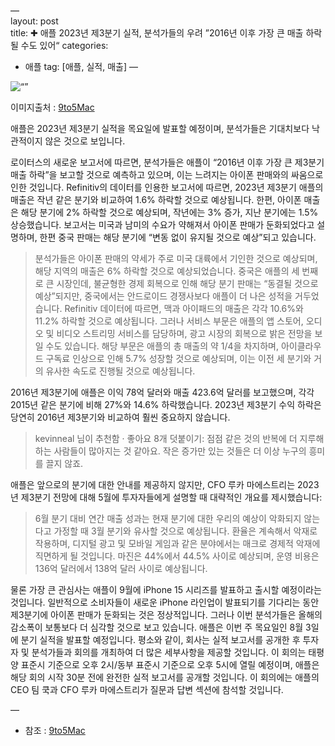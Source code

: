 —  
layout: post  
title: ✚ 애플 2023년 제3분기 실적, 분석가들의 우려 ”2016년 이후 가장 큰 매출 하락 될 수도 있어“
categories:
- 애플
tag: [애플, 실적, 매출]
—  
<div class=“markdown-image”>
<img src=“/assets/article_images/2023-08-03-apple-earning/1.jpg” alt=“” align=“middle”/><p style=“text-align:right;  color:#878787”> 이미지출처 : <a href=“https://9to5mac.com/2023/08/01/aapl-q3-earnings-drop/“> 9to5Mac </a></p> </div>

<p class=“drop-korean”>
애플은 2023년 제3분기 실적을 목요일에 발표할 예정이며, 분석가들은 기대치보다 낙관적이지 않은 것으로 보입니다.
</p>

로이터스의 새로운 보고서에 따르면, 분석가들은 애플이 “2016년 이후 가장 큰 제3분기 매출 하락”을 보고할 것으로 예측하고 있으며, 이는 느려지는 아이폰 판매와의 싸움으로 인한 것입니다.
Refinitiv의 데이터를 인용한 보고서에 따르면, 2023년 제3분기 애플의 매출은 작년 같은 분기와 비교하여 1.6% 하락할 것으로 예상됩니다. 한편, 아이폰 매출은 해당 분기에 2% 하락할 것으로 예상되며, 작년에는 3% 증가, 지난 분기에는 1.5% 상승했습니다.
보고서는 미국과 남미의 수요가 약해져서 아이폰 판매가 둔화되었다고 설명하며, 한편 중국 판매는 해당 분기에 “변동 없이 유지될 것으로 예상”되고 있습니다.

>분석가들은 아이폰 판매의 약세가 주로 미국 대륙에서 기인한 것으로 예상되며, 해당 지역의 매출은 6% 하락할 것으로 예상되었습니다. 중국은 애플의 세 번째로 큰 시장인데, 불균형한 경제 회복으로 인해 해당 분기 판매는 “동결될 것으로 예상”되지만, 중국에서는 안드로이드 경쟁사보다 애플이 더 나은 성적을 거두었습니다. Refinitiv 데이터에 따르면, 맥과 아이패드의 매출은 각각 10.6%와 11.2% 하락할 것으로 예상됩니다. 그러나 서비스 부문은 애플의 앱 스토어, 오디오 및 비디오 스트리밍 서비스를 담당하며, 광고 시장의 회복으로 밝은 전망을 보일 수도 있습니다. 해당 부문은 애플의 총 매출의 약 1/4을 차지하며, 아이클라우드 구독료 인상으로 인해 5.7% 성장할 것으로 예상되며, 이는 이전 세 분기와 거의 유사한 속도로 진행될 것으로 예상됩니다.

2016년 제3분기에 애플은 이익 78억 달러와 매출 423.6억 달러를 보고했으며, 각각 2015년 같은 분기에 비해 27%와 14.6% 하락했습니다. 2023년 제3분기 수익 하락은 당연히 2016년 제3분기와 비교하여 훨씬 중요하지 않습니다.

>kevinneal 님이 추천함 · 좋아요 8개
>덧붙이기: 점점 같은 것의 반복에 더 지루해하는 사람들이 많아지는 것 같아요. 작은 증가만 있는 것들은 더 이상 누구의 흥미를 끌지 않죠.

애플은 앞으로의 분기에 대한 안내를 제공하지 않지만, CFO 루카 마에스트리는 2023년 제3분기 전망에 대해 5월에 투자자들에게 설명할 때 대략적인 개요를 제시했습니다:
>6월 분기 대비 연간 매출 성과는 현재 분기에 대한 우리의 예상이 악화되지 않는다고 가정할 때 3월 분기와 유사할 것으로 예상됩니다. 환율은 계속해서 악재로 작용하며, 디지털 광고 및 모바일 게임과 같은 분야에서는 매크로 경제적 악재에 직면하게 될 것입니다. 마진은 44%에서 44.5% 사이로 예상되며, 운영 비용은 136억 달러에서 138억 달러 사이로 예상됩니다.

물론 가장 큰 관심사는 애플이 9월에 iPhone 15 시리즈를 발표하고 출시할 예정이라는 것입니다. 일반적으로 소비자들이 새로운 iPhone 라인업이 발표되기를 기다리는 동안 제3분기에 아이폰 판매가 둔화되는 것은 정상적입니다. 그러나 이번 분석가들은 올해의 감소폭이 보통보다 더 심각할 것으로 보고 있습니다.
애플은 이번 주 목요일인 8월 3일에 분기 실적을 발표할 예정입니다. 평소와 같이, 회사는 실적 보고서를 공개한 후 투자자 및 분석가들과 회의를 개최하여 더 많은 세부사항을 제공할 것입니다. 이 회의는 태평양 표준시 기준으로 오후 2시/동부 표준시 기준으로 오후 5시에 열릴 예정이며, 애플은 해당 회의 시작 30분 전에 완전한 실적 보고서를 공개할 것입니다. 이 회의에는 애플의 CEO 팀 쿡과 CFO 루카 마에스트리가 질문과 답변 섹션에 참석할 것입니다.

—

* 참조 : [9to5Mac](https://9to5mac.com/2023/08/01/aapl-q3-earnings-drop/)